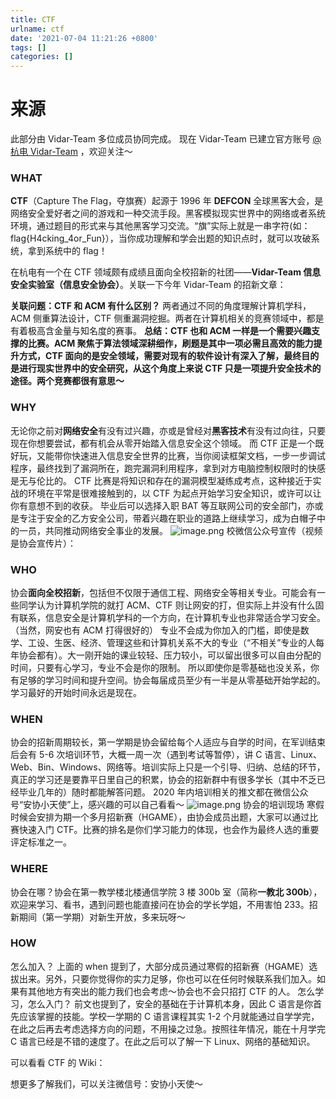 ```yaml
---
title: CTF
urlname: ctf
date: '2021-07-04 11:21:26 +0800'
tags: []
categories: []
---
```


# 来源

此部分由 Vidar-Team 多位成员协同完成。
现在 Vidar-Team 已建立官方账号 [@杭电 Vidar-Team](https://www.zhihu.com/people/abd9087ceaaf7efd84362b65f6239d70) ，欢迎关注～

### WHAT

**CTF**（Capture The Flag，夺旗赛）起源于 1996 年 **DEFCON** 全球黑客大会，是网络安全爱好者之间的游戏和一种交流手段。黑客模拟现实世界中的网络或者系统环境，通过题目的形式来与其他黑客学习交流。“旗”实际上就是一串字符(如：flag{H4cking_4or_Fun}），当你成功理解和学会出题的知识点时，就可以攻破系统，拿到系统中的 flag！
​

在杭电有一个在 CTF 领域颇有成绩且面向全校招新的社团——**Vidar-Team 信息安全实验室（信息安全协会）**。关联一下今年 Vidar-Team 的招新文章：
**​**

**关联问题：CTF 和 ACM 有什么区别？**
两者通过不同的角度理解计算机学科，ACM 侧重算法设计，CTF 侧重漏洞挖掘。两者在计算机相关的竞赛领域中，都是有着极高含金量与知名度的赛事。
**总结：CTF 也和 ACM 一样是一个需要兴趣支撑的比赛。ACM 聚焦于算法领域深耕细作，刷题是其中一项必需且高效的能力提升方式，CTF 面向的是安全领域，需要对现有的软件设计有深入了解，最终目的是进行现实世界中的安全研究，从这个角度上来说 CTF 只是一项提升安全技术的途径。两个竞赛都很有意思～**
**​**

### WHY

无论你之前对**网络安全**有没有过兴趣，亦或是曾经对**黑客技术**有没有过向往，只要现在你想要尝试，都有机会从零开始踏入信息安全这个领域。
而 CTF 正是一个既好玩，又能带你快速进入信息安全世界的比赛，当你阅读框架文档，一步一步调试程序，最终找到了漏洞所在，跑完漏洞利用程序，拿到对方电脑控制权限时的快感是无与伦比的。
CTF 比赛是将知识和存在的漏洞模型凝练成考点，这种接近于实战的环境在平常是很难接触到的，以 CTF 为起点开始学习安全知识，或许可以让你有意想不到的收获。
毕业后可以选择入职 BAT 等互联网公司的安全部门，亦或是专注于安全的乙方安全公司，带着兴趣在职业的道路上继续学习，成为白帽子中的一员，共同推动网络安全事业的发展。
![image.png](https://cdn.nlark.com/yuque/0/2021/png/2596791/1625368915298-899f3667-4b54-47c4-a453-673560adf5d0.png#clientId=ufc303325-32c4-4&from=paste&id=u679fb9c6&margin=%5Bobject%20Object%5D&name=image.png&originHeight=514&originWidth=720&originalType=url∶=1&size=457793&status=done&style=shadow&taskId=uf91e10b6-2ad4-44a7-83d5-15eeff00fb0)
校微信公众号宣传（视频是协会宣传片）：

### WHO

协会**面向全校招新**，包括但不仅限于通信工程、网络安全等相关专业。可能会有一些同学认为计算机学院的就打 ACM、CTF 则让网安的打，但实际上并没有什么固有联系，信息安全是计算机学科的一个方向，在计算机专业也非常适合学习安全。（当然，网安也有 ACM 打得很好的）
专业不会成为你加入的门槛，即使是数学、工设、生医、经济、管理这些和计算机关系不大的专业（“不相关”专业的人每年协会都有）。大一刚开始的课业较轻、压力较小，可以留出很多可以自由分配的时间，只要有心学习，专业不会是你的限制。
所以即使你是零基础也没关系，你有足够的学习时间和提升空间。协会每届成员至少有一半是从零基础开始学起的。学习最好的开始时间永远是现在。

### WHEN

协会的招新周期较长，第一学期是协会留给每个人适应与自学的时间，在军训结束后会有 5-6 次培训环节，大概一周一次（遇到考试等暂停），讲 C 语言、Linux、Web、Bin、Windows、网络等。培训实际上只是一个引导、归纳、总结的环节，真正的学习还是要靠平日里自己的积累，协会的招新群中有很多学长（其中不乏已经毕业几年的）随时都能解答问题。
2020 年内培训相关的推文都在微信公众号“安协小天使”上，感兴趣的可以自己看看～
![image.png](https://cdn.nlark.com/yuque/0/2021/png/2596791/1625368915384-7c41a212-2618-46c3-80f6-fd9d01bec49b.png#clientId=ufc303325-32c4-4&from=paste&id=u917e9d13&margin=%5Bobject%20Object%5D&name=image.png&originHeight=405&originWidth=720&originalType=url∶=1&size=567704&status=done&style=none&taskId=u0b3bbef0-80c6-4dd4-ad0c-80f4b957ddd)
协会的培训现场
寒假时候会安排为期一个多月招新赛（HGAME），由协会成员出题，大家可以通过比赛快速入门 CTF。比赛的排名是你们学习能力的体现，也会作为最终人选的重要评定标准之一。

### WHERE

协会在哪？协会在第一教学楼北楼通信学院 3 楼 300b 室（简称**一教北 300b**），欢迎来学习、看书，遇到问题也能直接问在协会的学长学姐，不用害怕 233。招新期间（第一学期）对新生开放，多来玩呀～

### HOW

怎么加入？
上面的 when 提到了，大部分成员通过寒假的招新赛（HGAME）选拔出来。另外，只要你觉得你的实力足够，你也可以在任何时候联系我们加入。如果有其他地方有突出的能力我们也会考虑～协会也不会只招打 CTF 的人。
怎么学习，怎么入门？
前文也提到了，安全的基础在于计算机本身，因此 C 语言是你首先应该掌握的技能。学校一学期的 C 语言课程其实 1-2 个月就能通过自学学完，在此之后再去考虑选择方向的问题，不用操之过急。按照往年情况，能在十月学完 C 语言已经是不错的速度了。在此之后可以了解一下 Linux、网络的基础知识。
​

可以看看 CTF 的 Wiki：
​

想更多了解我们，可以关注微信号：安协小天使～
